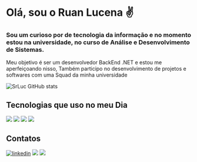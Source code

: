 # Olá, sou o Ruan Lucena ✌️

### Sou um curioso por de tecnologia da informação e no momento estou na universidade, no curso de Análise e Desenvolvimento de Sistemas.
Meu objetivo é ser um desenvolvedor BackEnd .NET e estou me aperfeiçoando nisso, Também participo no desenvolvimento de projetos e softwares com uma Squad da minha universidade
<br>

![SrLuc GitHub stats](https://github-readme-stats.vercel.app/api?username=SrLuc&show_icons=true&theme=dracula)

## Tecnologias que uso no meu Dia
![](https://img.shields.io/badge/C-00599C?style=for-the-badge&logo=c&logoColor=white)
![](https://img.shields.io/badge/MySQL-00000F?style=for-the-badge&logo=mysql&logoColor=white)
![](https://img.shields.io/badge/HTML5-E34F26?style=for-the-badge&logo=html5&logoColor=white)
![](https://img.shields.io/badge/CSS3-1572B6?style=for-the-badge&logo=css3&logoColor=white)



## Contatos 

[![linkedin](https://img.shields.io/badge/LinkedIn-0077B5?style=for-the-badge&logo=linkedin&logoColor=white)](https://linkedin.com/in/ruan-lucena-387623232)
[![](https://img.shields.io/badge/WhatsApp-25D366?style=for-the-badge&logo=whatsapp&logoColor=white)](https://api.whatsapp.com/send?phone=5581996271309)
[![](https://img.shields.io/badge/Gmail-D14836?style=for-the-badge&logo=gmail&logoColor=white)](https://ruanlucenaramos@gmail.com)

